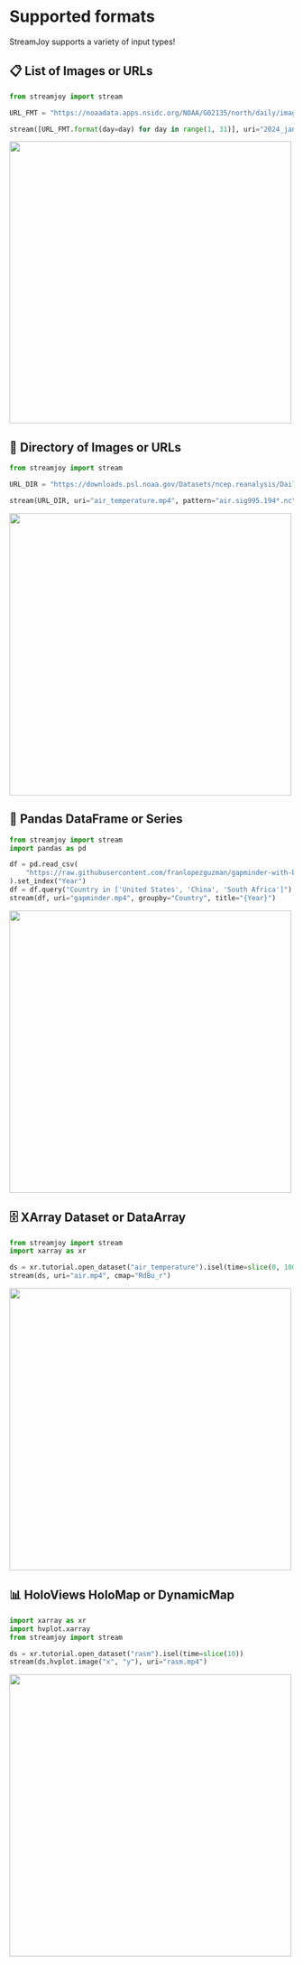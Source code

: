 # Supported formats

StreamJoy supports a variety of input types!

## 📋 List of Images or URLs

```python
from streamjoy import stream

URL_FMT = "https://noaadata.apps.nsidc.org/NOAA/G02135/north/daily/images/2024/01_Jan/N_202401{day:02d}_conc_v3.0.png"

stream([URL_FMT.format(day=day) for day in range(1, 31)], uri="2024_jan_sea_ice.mp4")
```

<img src="https://github.com/ahuang11/streamjoy/assets/15331990/7c933cd4-aa15-461a-af79-f508d9d76aa5" width="500" height="500">

## 📁 Directory of Images or URLs

```python
from streamjoy import stream

URL_DIR = "https://downloads.psl.noaa.gov/Datasets/ncep.reanalysis/Dailies/surface/"

stream(URL_DIR, uri="air_temperature.mp4", pattern="air.sig995.194*.nc")
```

<img src="https://github.com/ahuang11/streamjoy/assets/15331990/93cb0c1b-46d3-48e6-be2c-e3b1487f9117" width="500" height="500">

## 🐼 Pandas DataFrame or Series

```python
from streamjoy import stream
import pandas as pd

df = pd.read_csv(
    "https://raw.githubusercontent.com/franlopezguzman/gapminder-with-bokeh/master/gapminder_tidy.csv"
).set_index("Year")
df = df.query("Country in ['United States', 'China', 'South Africa']")
stream(df, uri="gapminder.mp4", groupby="Country", title="{Year}")
```

<img src="https://github.com/ahuang11/streamjoy/assets/15331990/be0fc06c-c821-4c45-91a3-8c898e730851" width="500" height="500">

## 🗄️ XArray Dataset or DataArray

```python
from streamjoy import stream
import xarray as xr

ds = xr.tutorial.open_dataset("air_temperature").isel(time=slice(0, 100))
stream(ds, uri="air.mp4", cmap="RdBu_r")
```

<img src="https://github.com/ahuang11/streamjoy/assets/15331990/969b78e2-9996-4ed9-9596-9344fb0fab1f" width="500" height="500">

## 📊 HoloViews HoloMap or DynamicMap

```python
import xarray as xr
import hvplot.xarray
from streamjoy import stream

ds = xr.tutorial.open_dataset("rasm").isel(time=slice(10))
stream(ds.hvplot.image("x", "y"), uri="rasm.mp4")  
```

<img src="https://github.com/ahuang11/streamjoy/assets/15331990/696a33c9-4167-4f25-a912-4278353eea14" width="500" height="500">

